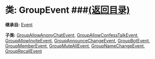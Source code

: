 # 类: GroupEvent ###[(返回目录)](README.md)  
  
**继承自:** [Event](Event.md)  
  
**子类:** [GroupAllowAnonyChatEvent](GroupAllowAnonyChatEvent.md), [GroupAllowConfessTalkEvent](GroupAllowConfessTalkEvent.md), [GroupAllowInviteEvent](GroupAllowInviteEvent.md), [GroupAnnounceChangeEvent](GroupAnnounceChangeEvent.md), [GroupBotEvent](GroupBotEvent.md), [GroupMemberEvent](GroupMemberEvent.md), [GroupMuteAllEvent](GroupMuteAllEvent.md), [GroupNameChangeEvent](GroupNameChangeEvent.md), [GroupRecallEvent](GroupRecallEvent.md)  
  

